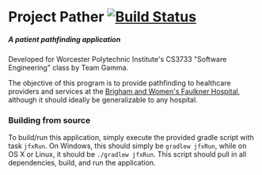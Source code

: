 # Project Pather [![Build Status](https://travis-ci.org/WPI-CS3733-C17-Gamma/project-pather.svg?branch=master)](https://travis-ci.org/WPI-CS3733-C17-Gamma/project-pather)
##### A patient pathfinding application
Developed for Worcester Polytechnic Institute's CS3733 "Software
Engineering" class by Team Gamma.

The objective of this program is to provide pathfinding to healthcare
providers and services at the
[Brigham and Women's Faulkner Hospital](http://www.brighamandwomensfaulkner.org),
although it should ideally be generalizable to any hospital.

### Building from source
To build/run this application, simply execute the provided gradle
script with task `jfxRun`. On Windows, this should simply be `gradlew
jfxRun`, while on OS X or Linux, it should be `./gradlew jfxRun`. This
script should pull in all dependencies, build, and run the
application.
